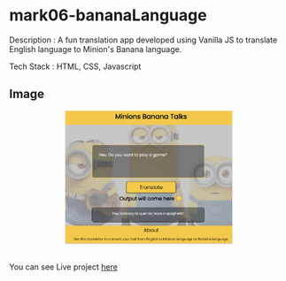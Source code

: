 # mark06-bananaLanguage
 
Description : A fun translation app developed using Vanilla JS to translate English language to Minion's Banana language.

Tech Stack : HTML, CSS, Javascript

## Image 
<div align="center">
<img src="https://raw.githubusercontent.com/rushikesh1799/mark06-bananaLanguage/main/images/minions.png" width="60%" height="90%"/>
</div>

##

You can see Live project [here](https://mark06-bananatranslate.netlify.app/)
